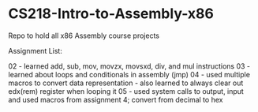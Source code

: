 # CS218-Intro-to-Assembly-x86
Repo to hold all x86 Assembly course projects

Assignment List:

02 - learned add, sub, mov, movzx, movsxd, div, and mul instructions
03 - learned about loops and conditionals in assembly (jmp)
04 - used multiple macros to convert data representation
      - also learned to always clear out edx(rem) register when looping it
05 - used system calls to output, input and used macros from assignment 4; convert from decimal to hex
